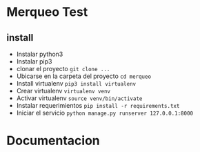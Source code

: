 # Merqueo Test


## install
- Instalar python3
- Instalar pip3
- clonar el proyecto
  ``
    git clone ...
  ``
- Ubicarse en la carpeta del proyecto
``
  cd merqueo
``
- Install virtualenv
``
  pip3 install virtualenv
``
- Crear virtualenv
 ``
  virtualenv venv
 ``
 - Activar virtualenv
 ``
  source venv/bin/activate
 ``
 - Instalar requerimientos
 ``
  pip install -r requirements.txt
 ``
 - Iniciar el servicio
 ``
  python manage.py runserver 127.0.0.1:8000
 ``

# Documentacion


